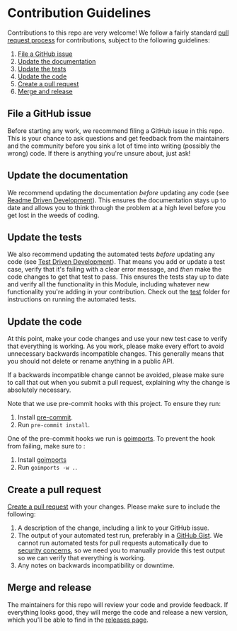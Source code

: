 # Contribution Guidelines

Contributions to this repo are very welcome! We follow a fairly standard [pull request
process](https://help.github.com/articles/about-pull-requests/) for contributions, subject to the following guidelines:

1. [File a GitHub issue](#file-a-github-issue)
1. [Update the documentation](#update-the-documentation)
1. [Update the tests](#update-the-tests)
1. [Update the code](#update-the-code)
1. [Create a pull request](#create-a-pull-request)
1. [Merge and release](#merge-and-release)

## File a GitHub issue

Before starting any work, we recommend filing a GitHub issue in this repo. This is your chance to ask questions and
get feedback from the maintainers and the community before you sink a lot of time into writing (possibly the wrong)
code. If there is anything you're unsure about, just ask!

## Update the documentation

We recommend updating the documentation *before* updating any code (see [Readme Driven
Development](http://tom.preston-werner.com/2010/08/23/readme-driven-development.html)). This ensures the documentation
stays up to date and allows you to think through the problem at a high level before you get lost in the weeds of
coding.

## Update the tests

We also recommend updating the automated tests *before* updating any code (see [Test Driven
Development](https://en.wikipedia.org/wiki/Test-driven_development)). That means you add or update a test case,
verify that it's failing with a clear error message, and *then* make the code changes to get that test to pass. This
ensures the tests stay up to date and verify all the functionality in this Module, including whatever new
functionality you're adding in your contribution. Check out the [test](https://github.com/terraform-modules-krish/terratest/blob/v0.13.27/test) folder for instructions on running the
automated tests.

## Update the code

At this point, make your code changes and use your new test case to verify that everything is working. As you work,
please make every effort to avoid unnecessary backwards incompatible changes. This generally means that you should
not delete or rename anything in a public API.

If a backwards incompatible change cannot be avoided, please make sure to call that out when you submit a pull request,
explaining why the change is absolutely necessary.

Note that we use pre-commit hooks with this project. To ensure they run:

1. Install [pre-commit](https://pre-commit.com/).
1. Run `pre-commit install`.

One of the pre-commit hooks we run is [goimports](https://godoc.org/golang.org/x/tools/cmd/goimports). To prevent the
hook from failing, make sure to :

1. Install [goimports](https://godoc.org/golang.org/x/tools/cmd/goimports)
1. Run `goimports -w .`.

## Create a pull request

[Create a pull request](https://help.github.com/articles/creating-a-pull-request/) with your changes. Please make sure
to include the following:

1. A description of the change, including a link to your GitHub issue.
1. The output of your automated test run, preferably in a [GitHub Gist](https://gist.github.com/). We cannot run
   automated tests for pull requests automatically due to [security
   concerns](https://circleci.com/docs/fork-pr-builds/#security-implications), so we need you to manually provide this
   test output so we can verify that everything is working.
1. Any notes on backwards incompatibility or downtime.

## Merge and release

The maintainers for this repo will review your code and provide feedback. If everything looks good, they will merge the
code and release a new version, which you'll be able to find in the [releases page](../../releases).
